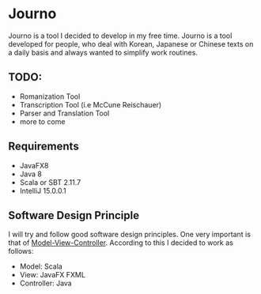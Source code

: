 # Journo
Journo is a tool I decided to develop in my free time. 
Journo is a tool developed for people, who deal with Korean, Japanese or Chinese texts on a daily basis and always wanted to simplify work routines.

## TODO:
  * Romanization Tool
  * Transcription Tool (i.e McCune Reischauer)
  * Parser and Translation Tool
  * more to come


## Requirements
  * JavaFX8
  * Java 8
  * Scala or SBT 2.11.7
  * IntelliJ 15.0.0.1

## Software Design Principle
I will try and follow good software design principles. One very important is that of [Model-View-Controller](https://en.wikipedia.org/wiki/Model%E2%80%93view%E2%80%93controller). 
According to this I decided to work as follows:
* Model: Scala
* View: JavaFX FXML
* Controller: Java
